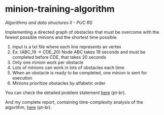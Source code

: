 # minion-training-algorithm
_Algorithms and data structures II - PUC RS_

Implementing a directed graph of obstacles that must be overcome with the fewest possible minions and the shortest time possible.

1. Input is a txt file where each line represents an vertex 
2. Ex: (ABC_19 -> CDE_20) Node ABC takes 19 seconds and must be completed before CDE, that takes 20 seconds
4. Only one minion work per obstacle
5. Lots of minions can work in lots of obstacles each time
6. When an obstacle is ready to be completed, one minion is sent for execution
7. Minions prioritize obstacles by alfabetic order

You can check the detailed problem statement [here](https://github.com/vargasleo/minion-training-algorithm/blob/master/problem-statement.pdf) (pt-br).

And my complete report, containing time-complexity analysis of the algorithm, [here](https://github.com/vargasleo/minion-training-algorithm/blob/master/latex-report.pdf) (pt-br).
